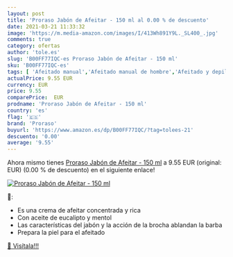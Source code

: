 ```yaml
---
layout: post
title: 'Proraso Jabón de Afeitar - 150 ml al 0.00 % de descuento'
date: 2021-03-21 11:33:32
image: 'https://m.media-amazon.com/images/I/413Wh891Y9L._SL400_.jpg'
comments: true
category: ofertas
author: 'tole.es'
slug: 'B00FF77IQC-es Proraso Jabón de Afeitar - 150 ml'
sku: 'B00FF77IQC-es'
tags: [ 'Afeitado manual','Afeitado manual de hombre','Afeitado y depilación','Belleza','Cuidado diurno facial','Hidratantes faciales','Kits de afeitado manual para hombre','Productos para el cuidado de la cara','Productos para el cuidado de la piel','jabón','proraso', ]
actualPrice: 9.55 EUR
currency: EUR
price: 9.55
comparePrice:  EUR
prodname: 'Proraso Jabón de Afeitar - 150 ml'
country: 'es'
flag: '🇪🇸'
brand: 'Proraso'
buyurl: 'https://www.amazon.es/dp/B00FF77IQC/?tag=tolees-21'
descuento: '0.00'
average: '9.55'
---
```


Ahora mismo tienes [Proraso Jabón de Afeitar - 150 ml](https://www.amazon.es/dp/B00FF77IQC/?tag=tolees-21) a 9.55 EUR (original:  EUR) (0.00 %  de descuento) en el siguiente enlace!

[![Proraso Jabón de Afeitar - 150 ml](https://m.media-amazon.com/images/I/413Wh891Y9L._SL400_.jpg)](https://www.amazon.es/dp/B00FF77IQC/?tag=tolees-21)

🔎:

- Es una crema de afeitar concentrada y rica
- Con aceite de eucalipto y mentol
- Las características del jabón y la acción de la brocha ablandan la barba
- Prepara la piel para el afeitado

[🛒 Visítala!!!](https://www.amazon.es/dp/B00FF77IQC/?tag=tolees-21)
